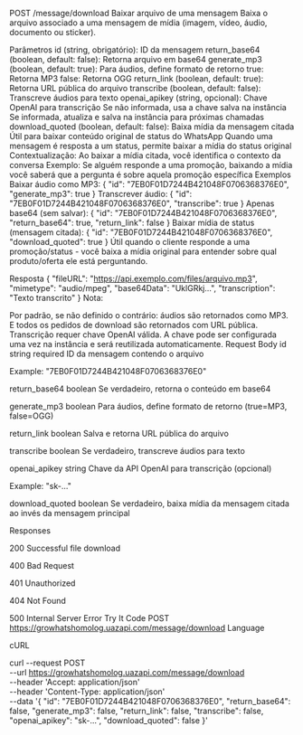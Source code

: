 POST
/message/download
Baixar arquivo de uma mensagem
Baixa o arquivo associado a uma mensagem de mídia (imagem, vídeo, áudio, documento ou sticker).

Parâmetros
id (string, obrigatório): ID da mensagem
return_base64 (boolean, default: false): Retorna arquivo em base64
generate_mp3 (boolean, default: true): Para áudios, define formato de retorno
true: Retorna MP3
false: Retorna OGG
return_link (boolean, default: true): Retorna URL pública do arquivo
transcribe (boolean, default: false): Transcreve áudios para texto
openai_apikey (string, opcional): Chave OpenAI para transcrição
Se não informada, usa a chave salva na instância
Se informada, atualiza e salva na instância para próximas chamadas
download_quoted (boolean, default: false): Baixa mídia da mensagem citada
Útil para baixar conteúdo original de status do WhatsApp
Quando uma mensagem é resposta a um status, permite baixar a mídia do status original
Contextualização: Ao baixar a mídia citada, você identifica o contexto da conversa
Exemplo: Se alguém responde a uma promoção, baixando a mídia você saberá que a pergunta é sobre aquela promoção específica
Exemplos
Baixar áudio como MP3:
{
  "id": "7EB0F01D7244B421048F0706368376E0",
  "generate_mp3": true
}
Transcrever áudio:
{
  "id": "7EB0F01D7244B421048F0706368376E0",
  "transcribe": true
}
Apenas base64 (sem salvar):
{
  "id": "7EB0F01D7244B421048F0706368376E0",
  "return_base64": true,
  "return_link": false
}
Baixar mídia de status (mensagem citada):
{
  "id": "7EB0F01D7244B421048F0706368376E0",
  "download_quoted": true
}
Útil quando o cliente responde a uma promoção/status - você baixa a mídia original para entender sobre qual produto/oferta ele está perguntando.

Resposta
{
  "fileURL": "https://api.exemplo.com/files/arquivo.mp3",
  "mimetype": "audio/mpeg",
  "base64Data": "UklGRkj...",
  "transcription": "Texto transcrito"
}
Nota:

Por padrão, se não definido o contrário:
áudios são retornados como MP3.
E todos os pedidos de download são retornados com URL pública.
Transcrição requer chave OpenAI válida. A chave pode ser configurada uma vez na instância e será reutilizada automaticamente.
Request
Body
id
string
required
ID da mensagem contendo o arquivo

Example: "7EB0F01D7244B421048F0706368376E0"

return_base64
boolean
Se verdadeiro, retorna o conteúdo em base64

generate_mp3
boolean
Para áudios, define formato de retorno (true=MP3, false=OGG)

return_link
boolean
Salva e retorna URL pública do arquivo

transcribe
boolean
Se verdadeiro, transcreve áudios para texto

openai_apikey
string
Chave da API OpenAI para transcrição (opcional)

Example: "sk-..."

download_quoted
boolean
Se verdadeiro, baixa mídia da mensagem citada ao invés da mensagem principal

Responses

200
Successful file download

400
Bad Request

401
Unauthorized

404
Not Found

500
Internal Server Error
Try It
Code
POST
https://growhatshomolog.uazapi.com/message/download
Language

cURL

curl --request POST \
  --url https://growhatshomolog.uazapi.com/message/download \
  --header 'Accept: application/json' \
  --header 'Content-Type: application/json' \
  --data '{
  "id": "7EB0F01D7244B421048F0706368376E0",
  "return_base64": false,
  "generate_mp3": false,
  "return_link": false,
  "transcribe": false,
  "openai_apikey": "sk-...",
  "download_quoted": false
}'